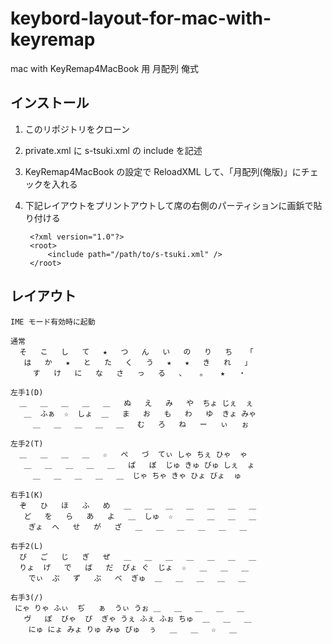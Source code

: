 keybord-layout-for-mac-with-keyremap
====================================

mac with KeyRemap4MacBook 用 月配列 俺式


インストール
------------

1. このリポジトリをクローン
1. private.xml に s-tsuki.xml の include を記述
1. KeyRemap4MacBook の設定で ReloadXML して、「月配列(俺版)」にチェックを入れる
1. 下記レイアウトをプリントアウトして席の右側のパーティションに画鋲で貼り付ける

        <?xml version="1.0"?>
        <root>
        	<include path="/path/to/s-tsuki.xml" />
        </root>

レイアウト
----------

    IME モード有効時に起動

    通常
      そ   こ   し   て   ★   つ   ん   い   の   り   ち   「
       は   か   ★   と   た   く   う   ★   ★   き   れ   」
         す   け   に   な   さ   っ   る   、   。   ★   ・

    左手1(D)
      ＿   ＿   ＿   ＿   ＿   ぬ   え   み   や  ちょ じぇ  ぇ
       ＿  ふぁ  ☆  しょ  ＿   ま   お   も   わ   ゆ  きょ みゃ
         ＿   ＿   ＿   ＿   ＿   む   ろ   ね   ー   ぃ   ぉ

    左手2(T)
      ＿   ＿   ＿   ＿   ☆   ぺ   づ  てぃ しゃ ちぇ ひゃ  ゃ
       ＿   ＿   ＿   ＿   ＿   ぱ   ぼ  じゅ きゅ びゅ しぇ  ょ
         ＿   ＿   ＿   ＿   ＿  じゃ ちゃ きゃ ひょ びょ  ゅ

    右手1(K)
      ぞ   ひ   ほ   ふ   め   ＿   ＿   ＿   ＿   ＿   ＿   ＿
       ど   を   ら   あ   よ   ＿  しゅ  ☆   ＿   ＿   ＿   ＿
        ぎょ  へ   せ   が   ざ   ＿   ＿   ＿   ＿   ＿   ＿

    右手2(L)
      び   ご   じ   ぎ   ぜ   ＿   ＿   ＿   ＿   ＿   ＿   ＿
      りょ  げ   で   ば   だ  ぴょ ぐ  じょ  ☆   ＿   ＿   ＿
        でぃ  ぷ   ず   ぶ   べ  ぎゅ  ＿   ＿   ＿   ＿   ＿

    右手3(/)
     にゃ りゃ ふぃ  ぢ   ぁ  うぃ うぉ ＿   ＿   ＿   ＿   ＿
       ヴ   ぽ  びゃ  ぴ  ぎゃ うぇ ふぇ ふぉ ちゅ  ＿   ＿   ＿
        にゅ にょ みょ りゅ みゅ ぴゅ  ぅ   ＿   ＿   ☆   ＿
